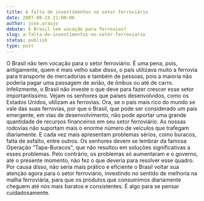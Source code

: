 ```yaml
---
title: A falta de investimentos no setor ferroviário
date: 2007-08-24 21:00:00
author: jose.araujo
debate: O Brasil tem vocação para ferrovias?
slug: a-falta-de-investimentos-no-setor-ferroviario
status: publish 
type: post
---
```


O Brasil não tem vocação para o setor ferroviário. É uma pena, pois, antigamente, quem é mais velho sabe disso, o país utilizava muito a ferrovia para transporte de mercadorias e também de pessoas, pois a maioria não poderia pagar uma passagem de avião, de ônibus ou até de carro. Infelizmente, o Brasil não investe o que deve para fazer crescer esse setor importantíssimo. Vejam os senhores que países desenvolvidos, como os Estados Unidos, utilizam as ferrovias. Ora, se o país mais rico do mundo se vale das suas ferrovias, por que o Brasil, que pode ser considerado um país emergente, em vias de desenvolvimento, não pode aportar uma grande quantidade de recursos financeiros em seu setor ferroviário. As nossas rodovias não suportam mais o enorme número de veículos que trafegam diariamente. E cada vez mais apresentam problemas sérios, como buracos, falta de asfalto, entre outros. Os senhores devem se lembrar da famosa Operação "Tapa-Buracos", que não resultou em soluções significativas a esses problemas. Pelo contrário, os problemas só aumentaram e o governo, até o presente momento, não fez o que deveria para resolver esse quadro. Por causa disso, não seria mais prático e eficiente o Brasil voltar sua atenção agora para o setor ferroviário, investindo no sentido de melhoria na malha ferroviária, para que os produtos que consumimos diariamente cheguem até nós mais baratos e consistentes. É algo para se pensar cuidadosamente.
